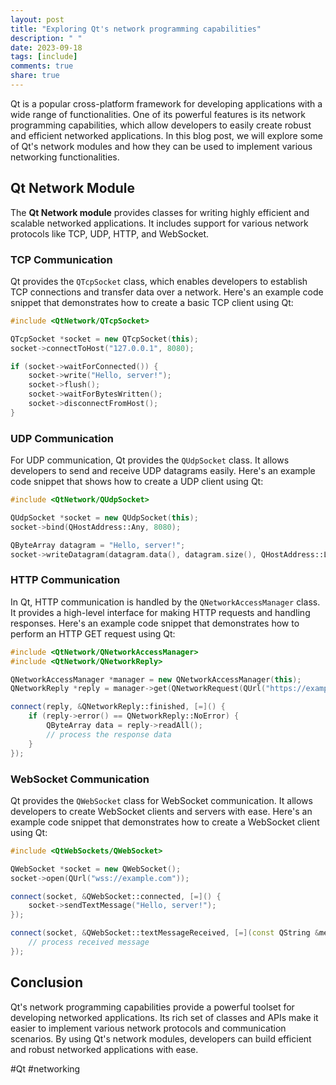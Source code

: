 ```yaml
---
layout: post
title: "Exploring Qt's network programming capabilities"
description: " "
date: 2023-09-18
tags: [include]
comments: true
share: true
---
```


Qt is a popular cross-platform framework for developing applications with a wide range of functionalities. One of its powerful features is its network programming capabilities, which allow developers to easily create robust and efficient networked applications. In this blog post, we will explore some of Qt's network modules and how they can be used to implement various networking functionalities.

## Qt Network Module

The **Qt Network module** provides classes for writing highly efficient and scalable networked applications. It includes support for various network protocols like TCP, UDP, HTTP, and WebSocket.

### TCP Communication

Qt provides the `QTcpSocket` class, which enables developers to establish TCP connections and transfer data over a network. Here's an example code snippet that demonstrates how to create a basic TCP client using Qt:

```cpp
#include <QtNetwork/QTcpSocket>

QTcpSocket *socket = new QTcpSocket(this);
socket->connectToHost("127.0.0.1", 8080);

if (socket->waitForConnected()) {
    socket->write("Hello, server!");
    socket->flush();
    socket->waitForBytesWritten();
    socket->disconnectFromHost();
}
```

### UDP Communication

For UDP communication, Qt provides the `QUdpSocket` class. It allows developers to send and receive UDP datagrams easily. Here's an example code snippet that shows how to create a UDP client using Qt:

```cpp
#include <QtNetwork/QUdpSocket>

QUdpSocket *socket = new QUdpSocket(this);
socket->bind(QHostAddress::Any, 8080);

QByteArray datagram = "Hello, server!";
socket->writeDatagram(datagram.data(), datagram.size(), QHostAddress::LocalHost, 8080);
```

### HTTP Communication

In Qt, HTTP communication is handled by the `QNetworkAccessManager` class. It provides a high-level interface for making HTTP requests and handling responses. Here's an example code snippet that demonstrates how to perform an HTTP GET request using Qt:

```cpp
#include <QtNetwork/QNetworkAccessManager>
#include <QtNetwork/QNetworkReply>

QNetworkAccessManager *manager = new QNetworkAccessManager(this);
QNetworkReply *reply = manager->get(QNetworkRequest(QUrl("https://example.com")));

connect(reply, &QNetworkReply::finished, [=]() {
    if (reply->error() == QNetworkReply::NoError) {
        QByteArray data = reply->readAll();
        // process the response data
    }
});

```

### WebSocket Communication

Qt provides the `QWebSocket` class for WebSocket communication. It allows developers to create WebSocket clients and servers with ease. Here's an example code snippet that demonstrates how to create a WebSocket client using Qt:

```cpp
#include <QtWebSockets/QWebSocket>

QWebSocket *socket = new QWebSocket();
socket->open(QUrl("wss://example.com"));

connect(socket, &QWebSocket::connected, [=]() {
    socket->sendTextMessage("Hello, server!");
});

connect(socket, &QWebSocket::textMessageReceived, [=](const QString &message) {
    // process received message
});
```

## Conclusion

Qt's network programming capabilities provide a powerful toolset for developing networked applications. Its rich set of classes and APIs make it easier to implement various network protocols and communication scenarios. By using Qt's network modules, developers can build efficient and robust networked applications with ease.

#Qt #networking